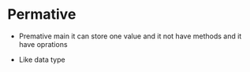 # Permative 

 - Premative main it can store one value and it not have methods and it have oprations 

 - Like data type

 ```c++
  
 
 ````